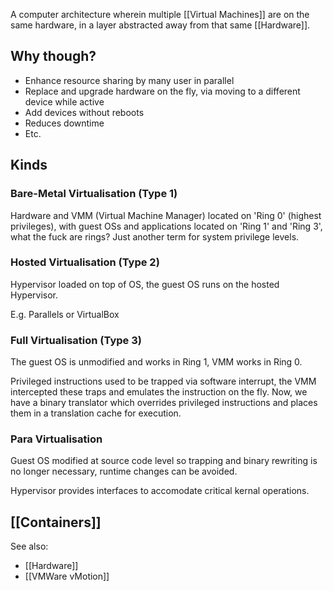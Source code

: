 A computer architecture wherein multiple [[Virtual Machines]] are on the same hardware, in a layer abstracted away from that same [[Hardware]].

## Why though?

- Enhance resource sharing by many user in parallel
- Replace and upgrade hardware on the fly, via moving to a different device while active
- Add devices without reboots
- Reduces downtime
- Etc.

## Kinds

### Bare-Metal Virtualisation (Type 1)

Hardware and VMM (Virtual Machine Manager) located on 'Ring 0' (highest privileges), with guest OSs and applications located on 'Ring 1' and 'Ring 3', what the fuck are rings? Just another term for system privilege levels.

### Hosted Virtualisation (Type 2)

Hypervisor loaded on top of OS, the guest OS runs on the hosted Hypervisor.

E.g. Parallels or VirtualBox

### Full Virtualisation (Type 3)

The guest OS is unmodified and works in Ring 1, VMM works in Ring 0.

Privileged instructions used to be trapped via software interrupt, the VMM intercepted these traps and emulates the instruction on the fly. Now, we have a binary translator which overrides privileged instructions and places them in a translation cache for execution.

### Para Virtualisation

Guest OS modified at source code level so trapping and binary rewriting is no longer necessary, runtime changes can be avoided.

Hypervisor provides interfaces to accomodate critical kernal operations.

## [[Containers]]


See also:
- [[Hardware]]
- [[VMWare vMotion]]









